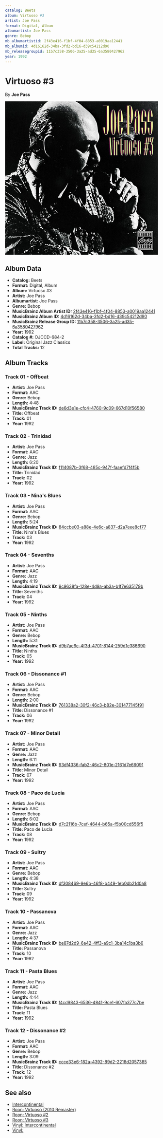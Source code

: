 ```yaml
---
catalog: Beets
album: Virtuoso #3
artist: Joe Pass
format: Digital, Album
albumartist: Joe Pass
genre: Bebop
mb_albumartistid: 2f43e416-f1bf-4f04-8853-a0019aa12441
mb_albumid: 4d16162d-34ba-3fd2-bd16-d39c54212d90
mb_releasegroupid: 11b7c358-3506-3a25-ad35-6a3580427962
year: 1992
---
```


# Virtuoso #3

By **Joe Pass**

![](../../assets/beetscovers/Joe_Pass-Virtuoso_3.jpg)

## Album Data

- **Catalog:** Beets
- **Format:** Digital, Album
- **Album:** Virtuoso #3
- **Artist:** Joe Pass
- **Albumartist:** Joe Pass
- **Genre:** Bebop
- **MusicBrainz Album Artist ID:** [2f43e416-f1bf-4f04-8853-a0019aa12441](https://musicbrainz.org/artist/2f43e416-f1bf-4f04-8853-a0019aa12441)
- **MusicBrainz Album ID:** [4d16162d-34ba-3fd2-bd16-d39c54212d90](https://musicbrainz.org/release/4d16162d-34ba-3fd2-bd16-d39c54212d90)
- **MusicBrainz Release Group ID:** [11b7c358-3506-3a25-ad35-6a3580427962](https://musicbrainz.org/release-group/11b7c358-3506-3a25-ad35-6a3580427962)
- **Year:** 1992
- **Catalog #:** OJCCD-684-2
- **Label:** Original Jazz Classics
- **Total Tracks:** 12

## Album Tracks

### Track 01 - Offbeat

- **Artist:** Joe Pass
- **Format:** AAC
- **Genre:** Bebop
- **Length:** 4:48
- **MusicBrainz Track ID:** [de6d3e1e-cfc4-4760-9c09-667d10f56580](https://musicbrainz.org/recording/de6d3e1e-cfc4-4760-9c09-667d10f56580)
- **Title:** Offbeat
- **Track:** 01
- **Year:** 1992

### Track 02 - Trinidad

- **Artist:** Joe Pass
- **Format:** AAC
- **Genre:** Jazz
- **Length:** 6:20
- **MusicBrainz Track ID:** [f114087b-3f68-485c-947f-faaefd7f4f5b](https://musicbrainz.org/recording/f114087b-3f68-485c-947f-faaefd7f4f5b)
- **Title:** Trinidad
- **Track:** 02
- **Year:** 1992

### Track 03 - Nina's Blues

- **Artist:** Joe Pass
- **Format:** AAC
- **Genre:** Bebop
- **Length:** 5:24
- **MusicBrainz Track ID:** [84ccbe03-a88e-4e6c-a837-d2a7eee8cf77](https://musicbrainz.org/recording/84ccbe03-a88e-4e6c-a837-d2a7eee8cf77)
- **Title:** Nina's Blues
- **Track:** 03
- **Year:** 1992

### Track 04 - Sevenths

- **Artist:** Joe Pass
- **Format:** AAC
- **Genre:** Jazz
- **Length:** 4:19
- **MusicBrainz Track ID:** [9c9638fa-128e-4d9a-ab3a-b1f7e635179b](https://musicbrainz.org/recording/9c9638fa-128e-4d9a-ab3a-b1f7e635179b)
- **Title:** Sevenths
- **Track:** 04
- **Year:** 1992

### Track 05 - Ninths

- **Artist:** Joe Pass
- **Format:** AAC
- **Genre:** Bebop
- **Length:** 5:31
- **MusicBrainz Track ID:** [d9b7ac6c-4f3d-4701-8144-259d1e386690](https://musicbrainz.org/recording/d9b7ac6c-4f3d-4701-8144-259d1e386690)
- **Title:** Ninths
- **Track:** 05
- **Year:** 1992

### Track 06 - Dissonance #1

- **Artist:** Joe Pass
- **Format:** AAC
- **Genre:** Bebop
- **Length:** 2:00
- **MusicBrainz Track ID:** [761338a2-30f2-46c3-b82e-301477145f91](https://musicbrainz.org/recording/761338a2-30f2-46c3-b82e-301477145f91)
- **Title:** Dissonance #1
- **Track:** 06
- **Year:** 1992

### Track 07 - Minor Detail

- **Artist:** Joe Pass
- **Format:** AAC
- **Genre:** Jazz
- **Length:** 6:11
- **MusicBrainz Track ID:** [93df4336-fab2-46c2-801e-2161d7e66091](https://musicbrainz.org/recording/93df4336-fab2-46c2-801e-2161d7e66091)
- **Title:** Minor Detail
- **Track:** 07
- **Year:** 1992

### Track 08 - Paco de Lucía

- **Artist:** Joe Pass
- **Format:** AAC
- **Genre:** Bebop
- **Length:** 6:02
- **MusicBrainz Track ID:** [d7c2116b-7cef-4644-b65a-f5b00cd556f5](https://musicbrainz.org/recording/d7c2116b-7cef-4644-b65a-f5b00cd556f5)
- **Title:** Paco de Lucía
- **Track:** 08
- **Year:** 1992

### Track 09 - Sultry

- **Artist:** Joe Pass
- **Format:** AAC
- **Genre:** Bebop
- **Length:** 4:38
- **MusicBrainz Track ID:** [df308469-9e6b-46f8-b449-1eb0db21d0a8](https://musicbrainz.org/recording/df308469-9e6b-46f8-b449-1eb0db21d0a8)
- **Title:** Sultry
- **Track:** 09
- **Year:** 1992

### Track 10 - Passanova

- **Artist:** Joe Pass
- **Format:** AAC
- **Genre:** Jazz
- **Length:** 4:37
- **MusicBrainz Track ID:** [be87d2d9-6a42-4ff3-a9c1-3ba14c1ba3b6](https://musicbrainz.org/recording/be87d2d9-6a42-4ff3-a9c1-3ba14c1ba3b6)
- **Title:** Passanova
- **Track:** 10
- **Year:** 1992

### Track 11 - Pasta Blues

- **Artist:** Joe Pass
- **Format:** AAC
- **Genre:** Jazz
- **Length:** 4:44
- **MusicBrainz Track ID:** [f4cd9843-6536-4841-9ce1-607fa377c7be](https://musicbrainz.org/recording/f4cd9843-6536-4841-9ce1-607fa377c7be)
- **Title:** Pasta Blues
- **Track:** 11
- **Year:** 1992

### Track 12 - Dissonance #2

- **Artist:** Joe Pass
- **Format:** AAC
- **Genre:** Bebop
- **Length:** 3:09
- **MusicBrainz Track ID:** [ccce33e6-182a-4392-89d2-2218d2057385](https://musicbrainz.org/recording/ccce33e6-182a-4392-89d2-2218d2057385)
- **Title:** Dissonance #2
- **Track:** 12
- **Year:** 1992


## See also

- [Intercontinental](Intercontinental.md)
- [Roon: Virtuoso (2010 Remaster)](../../Roon/Joe_Pass/Virtuoso_2010_Remaster.md)
- [Roon: Virtuoso #2](../../Roon/Joe_Pass/Virtuoso_2.md)
- [Roon: Virtuoso #3](../../Roon/Joe_Pass/Virtuoso_3.md)
- [Vinyl: Intercontinental](../../Vinyl/Joe_Pass/Intercontinental.md)
- [Vinyl: ](../../Vinyl/Joe_Pass/Joe_Pass.md)
